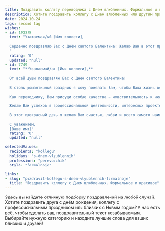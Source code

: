 ```yaml
---
title: Поздравить коллегу переводчика с Днем влюбленных. Формальное и красивое
description: Хотите поздравить коллегу с Днем влюбленных или другим праздником? Наш ИИ создаст незабываемое поздравление, а вы обязательно выделитесь среди других.  
date: 2024-10-24
tags: second tag
wishes:
- id: 102335
  text: "Уважаемая/ый [Имя коллеги],
  
  Сердечно поздравляю Вас с Днём святого Валентина! Желаю Вам в этот прекрасный день вдохновения, радости и, конечно же, любви, которая, как и прекрасный перевод, способна соединять сердца и культуры. Пусть Ваша работа всегда доставляет Вам удовольствие, а личная жизнь будет наполнена теплом и гармонией.
  "
  rating: "0"
  updated: "null"
- id: 7749
  text: "**Уважаемый/ая [Имя коллеги],**
  
  От всей души поздравляю Вас с Днем святого Валентина!
  
  В столь романтичный праздник я хочу пожелать Вам, чтобы Ваша жизнь всегда была наполнена любовью, теплом и взаимопониманием. Пусть каждый день будет наполнен положительными эмоциями и яркими впечатлениями.
  
  Как переводчику, Вам присущи особые качества – чувствительность к нюансам языка, умение точно передавать эмоции и мысли. Благодаря Вашему мастерству люди из разных уголков мира могут общаться и делиться своими переживаниями.
  
  Желаю Вам успехов в профессиональной деятельности, интересных проектов и благодарных клиентов. Пусть Ваше умение находить общий язык приносит Вам не только признание, но и душевное удовлетворение.
  
  В этот прекрасный день я желаю Вам счастья, любви и всего самого наилучшего.
  
  С уважением,
  [Ваше имя]"
  rating: "0"
  updated: "null"

selectedValues:
  recipients: "kollegu"
  holidays: "s-dnem-vlyublennih"
  professions: "perevodchik"
  style: "formalnoje"

links:
- slug: "pozdravit-kollegu-s-dnem-vlyublennih-formalnoje"
  title: "Поздравить коллегу с Днем влюбленных. Формальное и красивое"
---
```


Здесь вы найдете отличную подборку поздравлений на любой случай.
Хотите поздравить друга с днём рождения, коллегу с профессиональным праздником или близких с Новым годом? У нас есть всё, чтобы сделать ваш поздравительный текст незабываемым. Выбирайте нужную категорию и находите лучшие слова для ваших близких и друзей!
